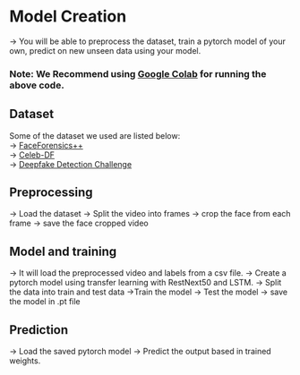   # Model Creation
  -> You will be able to preprocess the dataset, train a pytorch model of your own, predict on new unseen data using your model.
   

### Note: We Recommend using [Google Colab](https://colab.research.google.com/)  for running the above code.     
      
   
 ## Dataset   
Some of the dataset we used are listed below:  
  -> [FaceForensics++](https://github.com/ondyari/FaceForensics)     
  -> [Celeb-DF](https://github.com/yuezunli/celeb-deepfakeforensics)  
  -> [Deepfake Detection Challenge](https://www.kaggle.com/c/deepfake-detection-challenge/data)   
## Preprocessing
  -> Load the dataset
  -> Split the video into frames 
  -> crop the face from each frame
  -> save the face cropped video
## Model and training
  -> It will load the preprocessed video and labels from a csv file.
  -> Create a pytorch model using transfer learning with RestNext50 and LSTM.
  -> Split the data into train and test data
  ->Train the model
  -> Test the model
  -> save the model in .pt file
 ## Prediction
  -> Load the saved pytorch model
  -> Predict the output based in trained weights. 
